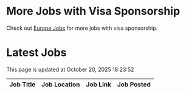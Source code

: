 # More Jobs with Visa Sponsorship

Check out [Europe Jobs](https://github.com/sureshparimi/europejobs#latest-jobs) for more jobs with visa sponsorship.

# Latest Jobs

This page is updated at October 20, 2025 18:23:52

| Job Title | Job Location | Job Link | Job Posted |
| --- | --- | --- | --- |
